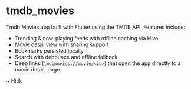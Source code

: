 # tmdb_movies

Tmdb Movies app built with Flutter using the TMDB API. Features include:
- Trending & now-playing feeds with offline caching via Hive
- Movie detail view with sharing support
- Bookmarks persisted locally
- Search with debounce and offline fallback
- Deep links (`tmdbmovies://movie/<id>`) that open the app directly to a movie detaiL page

~ Hitik